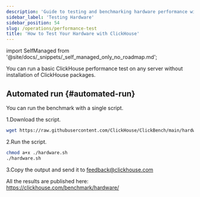 ```yaml
---
description: 'Guide to testing and benchmarking hardware performance with ClickHouse'
sidebar_label: 'Testing Hardware'
sidebar_position: 54
slug: /operations/performance-test
title: 'How to Test Your Hardware with ClickHouse'
---
```


import SelfManaged from '@site/docs/_snippets/_self_managed_only_no_roadmap.md';

<SelfManaged />

You can run a basic ClickHouse performance test on any server without installation of ClickHouse packages.

## Automated run {#automated-run}

You can run the benchmark with a single script.

1.Download the script.

```bash
wget https://raw.githubusercontent.com/ClickHouse/ClickBench/main/hardware/hardware.sh
```

2.Run the script.

```bash
chmod a+x ./hardware.sh
./hardware.sh
```

3.Copy the output and send it to <feedback@clickhouse.com>

All the results are published here: <https://clickhouse.com/benchmark/hardware/>

